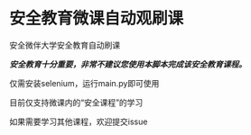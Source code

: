 # 安全教育微课自动观刷课
安全微伴大学安全教育自动刷课

***安全教育十分重要，非常不建议您使用本脚本完成该安全教育课程。***

仅需安装selenium，运行main.py即可使用

目前仅支持微课内的“安全课程”的学习

如果需要学习其他课程，欢迎提交issue